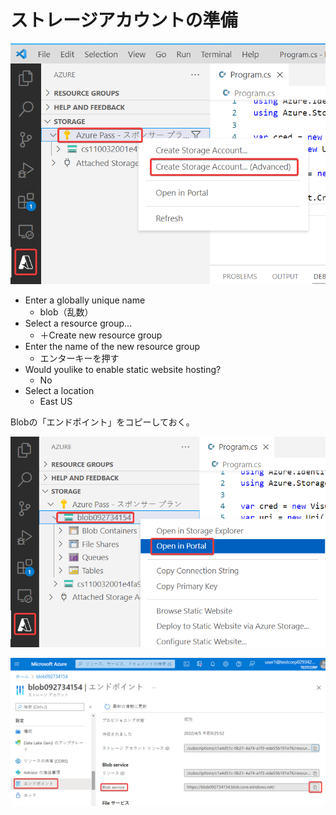 # ストレージアカウントの準備

![](images/ss-2022-04-05-09-23-52.png)

- Enter a globally unique name
  - blob（乱数）
- Select a resource group...
  - ＋Create new resource group
- Enter the name of the new resource group
  - エンターキーを押す
- Would youlike to enable static website hosting?
  - No
- Select a location
  - East US

Blobの「エンドポイント」をコピーしておく。

![](images/ss-2022-04-05-09-26-54.png)

![](images/ss-2022-04-05-09-27-33.png)

